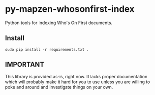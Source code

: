 # py-mapzen-whosonfirst-index

Python tools for indexing Who's On First documents.

## Install

```
sudo pip install -r requirements.txt .
```

## IMPORTANT

This library is provided as-is, right now. It lacks proper
documentation which will probably make it hard for you to use unless
you are willing to poke and around and investigate things on your
own.
